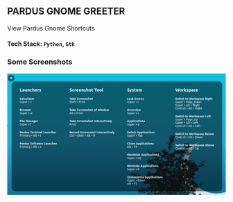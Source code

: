 ## PARDUS GNOME GREETER
View Pardus Gnome Shortcuts

#### Tech Stack: `Python`, `Gtk`


### Some Screenshots
![Screenshot1](/data/assets/shortcut.png)
